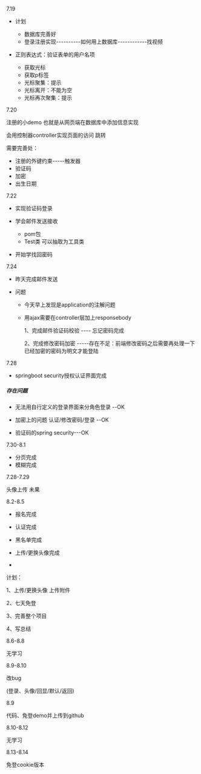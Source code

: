 7.19

* 计划

  * 数据库完善好
  * 登录注册实现----------如何用上数据库------------找视频

  

* 正则表达式：验证表单的用户名项
  * 获取光标
  * 获取p标签
  * 光标聚集：提示
  * 光标离开：不能为空
  * 光标再次聚集：提示

7.20

注册的小demo 也就是从网页端在数据库中添加信息实现

会用控制器controller实现页面的访问 跳转



需要完善处：

* 注册的外键约束-----触发器
* 验证码
* 加密
* 出生日期



7.22

* 实现验证码登录
* 学会邮件发送接收
  * pom包
  * Test类 可以抽取为工具类

* 开始学找回密码



7.24

* 昨天完成邮件发送

* 问题

  * 今天早上发现是application的注解问题

  * 用ajax需要在controller层加上responsebody

    

    1、完成邮件验证码校验   ----  忘记密码完成

    2、完成修改密码加密    -----存在不足：前端修改密码之后需要再处理一下已经加密的密码为明文才能登陆



7.28

* springboot security授权认证界面完成



##### 存在问题

* 无法用自行定义的登录界面来分角色登录 --OK
* 加密上的问题    认证/修改密码/登录 --OK

* 验证码的spring security---OK



7.30-8.1

* 分页完成
* 模糊完成

7.28-7.29

头像上传 未果



8.2-8.5

* 报名完成

* 认证完成

* 黑名单完成

* 上传/更换头像完成
* 

计划：

1、上传/更换头像  上传附件

2、七天免登

3、完善整个项目

4、写总结



8.6-8.8

无学习

8.9-8.10

改bug

(登录、头像/回显/默认/返回)



8.9

代码、免登demo并上传到github

8.10-8.12

无学习

8.13-8.14

免登cookie版本
